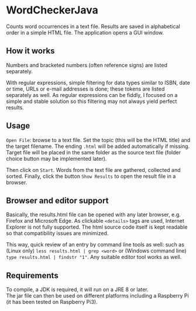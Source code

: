 # WordCheckerJava
Counts word occurrences in a text file. Results are saved in alphabetical order in a simple HTML file. The application opens a GUI window.

## How it works
Numbers and bracketed numbers (often reference signs) are listed separately.

With regular expressions, simple filtering for data types similar to ISBN, date or time, URLs or e-mail addresses is done; these tokens are listed separately as well. As regular expressions can be fiddly, I focused on a simple and stable solution so this filtering may not always yield perfect results.

## Usage
`Open File`: browse to a text file. Set the topic (this will be the HTML title) and the target filename. The ending `.html` will be added automatically if missing. Target file will be placed in the same folder as the source text file (folder choice button may be implemented later).

Then click on `Start`. Words from the text file are gathered, collected and sorted. Finally, click the button `Show Results` to open the result file in a browser.

## Browser and editor support
Basically, the results.html file can be opened with any later browser, e.g. Firefox and Microsoft Edge.
As clickable `<details>` tags are used, Internet Explorer is not fully supported. The html source code itself is kept readable so that compatibility issues are minimized. 

This way, quick review of an entry by command line tools as well: such as
(Linux only) `less results.html | grep <word>` or (Windows command line) `type results.html | findstr "1"`. Any suitable editor tool works as well.

## Requirements
To compile, a JDK is required, it will run on a JRE 8 or later.<br>
The jar file can then be used on different platforms including a Raspberry Pi (it has been tested on Raspberry Pi3).
